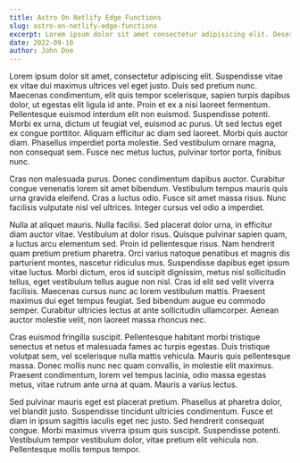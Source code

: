 ```yaml
---
title: Astro On Netlify Edge Functions
slug: astro-on-netlify-edge-functions
excerpt: Lorem ipsum dolor sit amet consectetur adipisicing elit. Deserunt, incidunt praesentium error repellat commodi, rerum quia dolores obcaecati reiciendis quasi sunt molestiae in at, minus accusamus magni? Impedit, laboriosam exercitationem.
date: 2022-09-10
author: John Doe
---
```


Lorem ipsum dolor sit amet, consectetur adipiscing elit. Suspendisse vitae ex vitae dui maximus ultrices vel eget justo. Duis sed pretium nunc. Maecenas condimentum, elit quis tempor scelerisque, sapien turpis dapibus dolor, ut egestas elit ligula id ante. Proin et ex a nisi laoreet fermentum. Pellentesque euismod interdum elit non euismod. Suspendisse potenti. Morbi ex urna, dictum ut feugiat vel, euismod ac purus. Ut sed lectus eget ex congue porttitor. Aliquam efficitur ac diam sed laoreet. Morbi quis auctor diam. Phasellus imperdiet porta molestie. Sed vestibulum ornare magna, non consequat sem. Fusce nec metus luctus, pulvinar tortor porta, finibus nunc.

Cras non malesuada purus. Donec condimentum dapibus auctor. Curabitur congue venenatis lorem sit amet bibendum. Vestibulum tempus mauris quis urna gravida eleifend. Cras a luctus odio. Fusce sit amet massa risus. Nunc facilisis vulputate nisl vel ultrices. Integer cursus vel odio a imperdiet.

Nulla at aliquet mauris. Nulla facilisi. Sed placerat dolor urna, in efficitur diam auctor vitae. Vestibulum at dolor risus. Quisque pulvinar sapien quam, a luctus arcu elementum sed. Proin id pellentesque risus. Nam hendrerit quam pretium pretium pharetra. Orci varius natoque penatibus et magnis dis parturient montes, nascetur ridiculus mus. Suspendisse dapibus eget ipsum vitae luctus. Morbi dictum, eros id suscipit dignissim, metus nisl sollicitudin tellus, eget vestibulum tellus augue non nisl. Cras id elit sed velit viverra facilisis. Maecenas cursus nunc ac lorem vestibulum mattis. Praesent maximus dui eget tempus feugiat. Sed bibendum augue eu commodo semper. Curabitur ultricies lectus at ante sollicitudin ullamcorper. Aenean auctor molestie velit, non laoreet massa rhoncus nec.

Cras euismod fringilla suscipit. Pellentesque habitant morbi tristique senectus et netus et malesuada fames ac turpis egestas. Duis tristique volutpat sem, vel scelerisque nulla mattis vehicula. Mauris quis pellentesque massa. Donec mollis nunc nec quam convallis, in molestie elit maximus. Praesent condimentum, lorem vel tempus lacinia, odio massa egestas metus, vitae rutrum ante urna at quam. Mauris a varius lectus.

Sed pulvinar mauris eget est placerat pretium. Phasellus at pharetra dolor, vel blandit justo. Suspendisse tincidunt ultricies condimentum. Fusce et diam in ipsum sagittis iaculis eget nec justo. Sed hendrerit consequat congue. Morbi maximus viverra ipsum quis suscipit. Suspendisse potenti. Vestibulum tempor vestibulum dolor, vitae pretium elit vehicula non. Pellentesque mollis tempus tempor.

